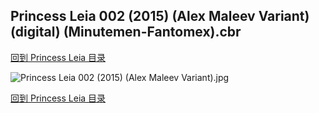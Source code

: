 ## Princess Leia 002 (2015) (Alex Maleev Variant) (digital) (Minutemen-Fantomex).cbr


[回到 Princess Leia 目录](https://github.com/alicewish/markdown/blob/master/series/Princess-Leia.md)


![Princess Leia 002 (2015) (Alex Maleev Variant).jpg](https://wx1.sinaimg.cn/large/6a9fdecaly1ft74013o9hj21kw2ecnpe.jpg)

[回到 Princess Leia 目录](https://github.com/alicewish/markdown/blob/master/series/Princess-Leia.md)

